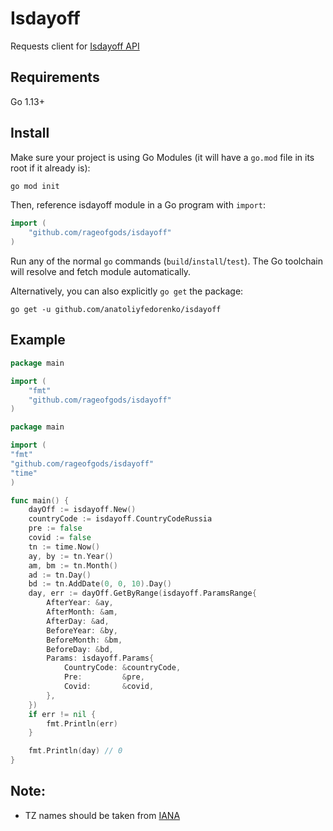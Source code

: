# Isdayoff

Requests client for [Isdayoff API](https://isdayoff.ru/)

## Requirements

Go 1.13+
## Install

Make sure your project is using Go Modules (it will have a `go.mod` file in its
root if it already is):

``` sh
go mod init
```

Then, reference isdayoff module in a Go program with `import`:

``` go
import (
    "github.com/rageofgods/isdayoff"
)
```

Run any of the normal `go` commands (`build`/`install`/`test`). The Go
toolchain will resolve and fetch module automatically.

Alternatively, you can also explicitly `go get` the package:

```
go get -u github.com/anatoliyfedorenko/isdayoff
```

## Example

```go
package main

import (
	"fmt"
	"github.com/rageofgods/isdayoff"
)

package main

import (
"fmt"
"github.com/rageofgods/isdayoff"
"time"
)

func main() {
	dayOff := isdayoff.New()
	countryCode := isdayoff.CountryCodeRussia
	pre := false
	covid := false
	tn := time.Now()
	ay, by := tn.Year()
	am, bm := tn.Month()
	ad := tn.Day()
	bd := tn.AddDate(0, 0, 10).Day()
	day, err := dayOff.GetByRange(isdayoff.ParamsRange{
		AfterYear: &ay,
		AfterMonth: &am,
		AfterDay: &ad,
		BeforeYear: &by,
		BeforeMonth: &bm,
		BeforeDay: &bd,
		Params: isdayoff.Params{
			CountryCode: &countryCode,
			Pre:         &pre,
			Covid:       &covid,
		},
	})
	if err != nil {
		fmt.Println(err)
	}

	fmt.Println(day) // 0
}
```

## Note: 
- TZ names should be taken from [IANA](https://en.wikipedia.org/wiki/List_of_tz_database_time_zones#List)
